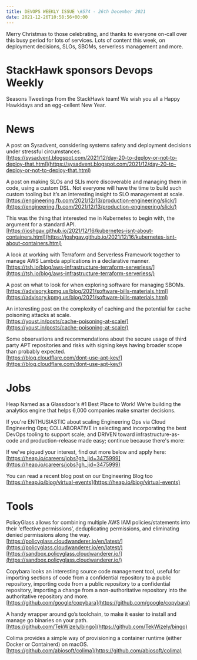 ```yaml
---
title: DEVOPS WEEKLY ISSUE \#574 - 26th December 2021 
date: 2021-12-26T10:58:56+00:00
---
```


Merry Christmas to those celebrating, and thanks to everyone on-call over this busy period for lots of services. Lots of content this week, on deployment decisions, SLOs, SBOMs, serverless management and more.


StackHawk sponsors Devops Weekly
============================

Seasons Tweetings from the StackHawk team! We wish you all a Happy Hawkidays and an egg-cellent New Year.


News
====

A post on Sysadvent, considering systems safety and deployment decisions under stressful circumstances.
<br>[https://sysadvent.blogspot.com/2021/12/day-20-to-deploy-or-not-to-deploy-that.html](https://sysadvent.blogspot.com/2021/12/day-20-to-deploy-or-not-to-deploy-that.html)


A post on making SLOs and SLIs more discoverable and managing them in code, using a custom DSL. Not everyone will have the time to build such custom tooling but it’s an interesting insight to SLO management at scale.
<br>[https://engineering.fb.com/2021/12/13/production-engineering/slick/](https://engineering.fb.com/2021/12/13/production-engineering/slick/)


This was the thing that interested me in Kubernetes to begin with, the argument for a standard API.
<br>[https://joshgav.github.io/2021/12/16/kubernetes-isnt-about-containers.html](https://joshgav.github.io/2021/12/16/kubernetes-isnt-about-containers.html)


A look at working with Terraform and Serverless Framework together to manage AWS Lambda applications in a declarative manner.
<br>[https://tsh.io/blog/aws-infrastructure-terraform-serverless/](https://tsh.io/blog/aws-infrastructure-terraform-serverless/)


A post on what to look for when exploring software for managing SBOMs.
<br>[https://advisory.kpmg.us/blog/2021/software-bills-materials.html](https://advisory.kpmg.us/blog/2021/software-bills-materials.html)


An interesting post on the complexity of caching and the potential for cache poisoning attacks at scale.
<br>[https://youst.in/posts/cache-poisoning-at-scale/](https://youst.in/posts/cache-poisoning-at-scale/)


Some observations and recommendations about the secure usage of third party APT repositories and risks with signing keys having broader scope than probably expected.
<br>[https://blog.cloudflare.com/dont-use-apt-key/](https://blog.cloudflare.com/dont-use-apt-key/)


Jobs
====

Heap
Named as a Glassdoor's #1 Best Place to Work! We're building the analytics engine that helps 6,000 companies make smarter decisions.

If you're ENTHUSIASTIC about scaling Engineering Ops via Cloud Engineering Ops; COLLABORATIVE in selecting and incorporating the best DevOps tooling to support scale; and DRIVEN toward infrastructure-as-code and production-release made easy; continue because there's more:

If we've piqued your interest, find out more below and apply here: [https://heap.io/careers/jobs?gh_jid=3475999](https://heap.io/careers/jobs?gh_jid=3475999)

You can read a recent blog post on our Engineering Blog too [https://heap.io/blog/virtual-events](https://heap.io/blog/virtual-events)


Tools
=====

PolicyGlass allows for combining multiple AWS IAM policies/statements into their ‘effective permissions’, deduplicating permissions, and eliminating denied permissions along the way.
<br>[https://policyglass.cloudwanderer.io/en/latest/](https://policyglass.cloudwanderer.io/en/latest/)
<br>[https://sandbox.policyglass.cloudwanderer.io/](https://sandbox.policyglass.cloudwanderer.io/)


Copybara looks an interesting source code management tool, useful for importing sections of code from a confidential repository to a public repository, importing code from a public repository to a confidential repository, importing a change from a non-authoritative repository into the authoritative repository and more.
<br>[https://github.com/google/copybara](https://github.com/google/copybara)


A handy wrapper around go’s toolchain, to make it easier to install and manage go binaries on your path.
<br>[https://github.com/TekWizely/bingo](https://github.com/TekWizely/bingo)


Colima provides a simple way of provisioning a container runtime (either Docker or Containerd) on macOS.
<br>[https://github.com/abiosoft/colima](https://github.com/abiosoft/colima)




